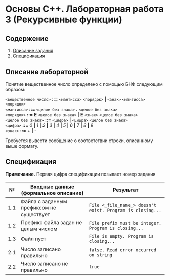 # Основы С++. Лабораторная работа 3 (Рекурсивные функции)

## Содержение
1. [Описание задания](#Описание-лабораторной)
2. [Спецификация](#Спецификация)

## Описание лабораторной

Понятие вещественное число определено с помощью БНФ следующим образом:

`<вещественное число>` **::=**  `<мантисса>` `<порядок>` **|** `<знак>` `<мантисса>` `<порядок>`\
`<мантисса>` **::=**  `<целое без знака>` **.** `<целое без знака>`\
`<порядок>` **::=**  **E** `<целое без знака>`  | **E** `<знак>` `<целое без знака>`\
`<целое без знака>` **::=**  `<цифра>` **|** `<цифра>` `<целое без знака>`\
`<цифра>` **::=** _0_ **|** _1_ **|** _2_ **|** _3_ **|** _4_ **|** _5_ **|** _6_ **|** _7_ **|** _8_ **|** _9_ \
`<знак>` **::=**  _+_ **|** _-_ 

Требуется вывести сообщение о соответствии строки, описанному выше формату.

## Спецификация

**Примечание.** Первая цифра спецификации позывает номер задания

| № | Входные данные (формальное описание) | Результат |
|---|---|---|
1.1 | Файла с заданным префиксом не существует | ```File <_file_name_> doesn't exist. Program is closing...```
1.2 | Префикс файла задан не целым числом | ```File prefix must be integer. Program is closing...```
1.3 | Файл пуст | ```File is empty. Program is closing...```
2.1 | Число записано правильно | ```false. Read error occurred on string```
2.2 | Число записано не правильно | ```true```

